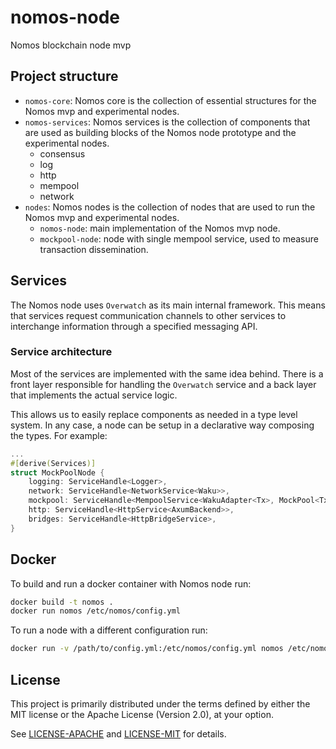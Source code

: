 # nomos-node
Nomos blockchain node mvp


## Project structure

- `nomos-core`: Nomos core is the collection of essential structures for the Nomos mvp and experimental nodes.
- `nomos-services`: Nomos services is the collection of components that are used as building blocks of the Nomos node prototype and the experimental nodes.
  - consensus
  - log
  - http
  - mempool
  - network
- `nodes`: Nomos nodes is the collection of nodes that are used to run the Nomos mvp and experimental nodes.
  - `nomos-node`: main implementation of the Nomos mvp node.
  - `mockpool-node`: node with single mempool service, used to measure transaction dissemination.


## Services

The Nomos node uses `Overwatch` as its main internal framework. This means that services request communication channels 
to other services to interchange information through a specified messaging API.

### Service architecture

Most of the services are implemented with the same idea behind. There is a front layer responsible for handling the `Overwatch` service
and a back layer that implements the actual service logic.

This allows us to easily replace components as needed in a type level system. In any case, a node can be setup in a declarative way composing the types.
For example:

```rust
...
#[derive(Services)]
struct MockPoolNode {
    logging: ServiceHandle<Logger>,
    network: ServiceHandle<NetworkService<Waku>>,
    mockpool: ServiceHandle<MempoolService<WakuAdapter<Tx>, MockPool<TxId, Tx>>>,
    http: ServiceHandle<HttpService<AxumBackend>>,
    bridges: ServiceHandle<HttpBridgeService>,
}
```



## Docker

To build and run a docker container with Nomos node run:

```bash
docker build -t nomos .
docker run nomos /etc/nomos/config.yml
```

To run a node with a different configuration run:

```bash
docker run -v /path/to/config.yml:/etc/nomos/config.yml nomos /etc/nomos/config.yml
```

## License

This project is primarily distributed under the terms defined by either the MIT license or the
Apache License (Version 2.0), at your option.

See [LICENSE-APACHE](LICENSE-APACHE2.0) and [LICENSE-MIT](LICENSE-MIT) for details.